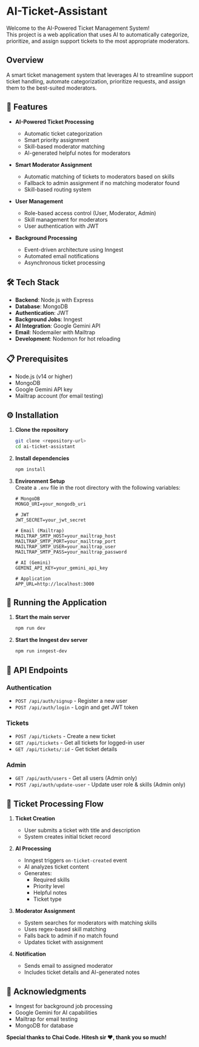 # AI-Ticket-Assistant

Welcome to the AI-Powered Ticket Management System!  
This project is a web application that uses AI to automatically categorize, prioritize, and assign support tickets to the most appropriate moderators.

## Overview

A smart ticket management system that leverages AI to streamline support ticket handling, automate categorization, prioritize requests, and assign them to the best-suited moderators.

## 🚀 Features

- **AI-Powered Ticket Processing**
  - Automatic ticket categorization
  - Smart priority assignment
  - Skill-based moderator matching
  - AI-generated helpful notes for moderators

- **Smart Moderator Assignment**
  - Automatic matching of tickets to moderators based on skills
  - Fallback to admin assignment if no matching moderator found
  - Skill-based routing system

- **User Management**
  - Role-based access control (User, Moderator, Admin)
  - Skill management for moderators
  - User authentication with JWT

- **Background Processing**
  - Event-driven architecture using Inngest
  - Automated email notifications
  - Asynchronous ticket processing

## 🛠️ Tech Stack

- **Backend**: Node.js with Express
- **Database**: MongoDB
- **Authentication**: JWT
- **Background Jobs**: Inngest
- **AI Integration**: Google Gemini API
- **Email**: Nodemailer with Mailtrap
- **Development**: Nodemon for hot reloading

## 📋 Prerequisites

- Node.js (v14 or higher)
- MongoDB
- Google Gemini API key
- Mailtrap account (for email testing)

## ⚙️ Installation

1. **Clone the repository**
   ```bash
   git clone <repository-url>
   cd ai-ticket-assistant
   ```

2. **Install dependencies**
   ```bash
   npm install
   ```

3. **Environment Setup**  
   Create a `.env` file in the root directory with the following variables:
   ```env
   # MongoDB
   MONGO_URI=your_mongodb_uri

   # JWT
   JWT_SECRET=your_jwt_secret

   # Email (Mailtrap)
   MAILTRAP_SMTP_HOST=your_mailtrap_host
   MAILTRAP_SMTP_PORT=your_mailtrap_port
   MAILTRAP_SMTP_USER=your_mailtrap_user
   MAILTRAP_SMTP_PASS=your_mailtrap_password

   # AI (Gemini)
   GEMINI_API_KEY=your_gemini_api_key

   # Application
   APP_URL=http://localhost:3000
   ```

## 🚀 Running the Application

1. **Start the main server**
   ```bash
   npm run dev
   ```

2. **Start the Inngest dev server**
   ```bash
   npm run inngest-dev
   ```

## 📝 API Endpoints

### Authentication

- `POST /api/auth/signup` - Register a new user
- `POST /api/auth/login` - Login and get JWT token

### Tickets

- `POST /api/tickets` - Create a new ticket
- `GET /api/tickets` - Get all tickets for logged-in user
- `GET /api/tickets/:id` - Get ticket details

### Admin

- `GET /api/auth/users` - Get all users (Admin only)
- `POST /api/auth/update-user` - Update user role & skills (Admin only)

## 🔄 Ticket Processing Flow

1. **Ticket Creation**
   - User submits a ticket with title and description
   - System creates initial ticket record

2. **AI Processing**
   - Inngest triggers `on-ticket-created` event
   - AI analyzes ticket content
   - Generates:
     - Required skills
     - Priority level
     - Helpful notes
     - Ticket type

3. **Moderator Assignment**
   - System searches for moderators with matching skills
   - Uses regex-based skill matching
   - Falls back to admin if no match found
   - Updates ticket with assignment

4. **Notification**
   - Sends email to assigned moderator
   - Includes ticket details and AI-generated notes


## 🙏 Acknowledgments

- Inngest for background job processing
- Google Gemini for AI capabilities
- Mailtrap for email testing
- MongoDB for database

**Special thanks to Chai Code. Hitesh sir ❤️, thank you so much!**